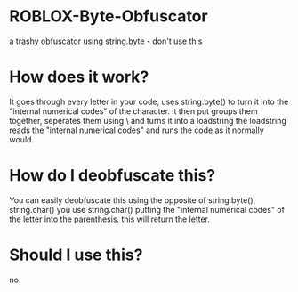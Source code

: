 # ROBLOX-Byte-Obfuscator
a trashy obfuscator using string.byte - don't use this

# How does it work?
It goes through every letter in your code,
uses string.byte() to turn it into the "internal numerical codes" of the character.
it then put groups them together, seperates them using \ and turns it into a loadstring
the loadstring reads the "internal numerical codes" and runs the code as it normally would.

# How do I deobfuscate this?
You can easily deobfuscate this using the opposite of string.byte(), string.char()
you use string.char() putting the "internal numerical codes" of the letter into the parenthesis.
this will return the letter.

# Should I use this?
no.
